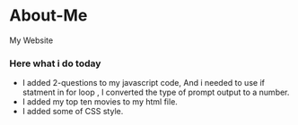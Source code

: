 # About-Me
My Website
### Here what i do today ###
- I added 2-questions to my javascript code, And i needed to use if statment in for loop , I converted the type of prompt output to a number.
- I added my top ten movies to my html file. 
- I added some of CSS style.
